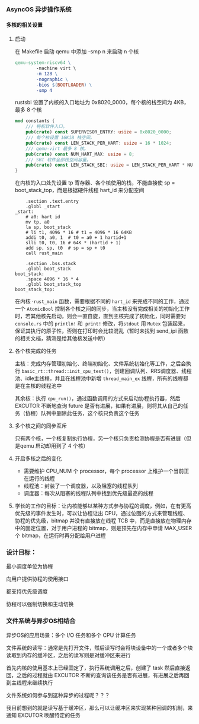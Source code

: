 ### AsyncOS 异步操作系统

#### 多核的相关设置

1. 启动

    在 Makefile 启动 qemu 中添加 -smp n 来启动 n 个核

    ```makefile
    qemu-system-riscv64 \
    		-machine virt \
    		-m 128 \
    		-nographic \
    		-bios $(BOOTLOADER) \
    		-smp 4
    ```

    rustsbi 设置了内核的入口地址为 0x8020_0000，每个核的栈空间为 4KB，最多 8 个核

    ```rust
    mod constants {
        /// 特权软件入口。
        pub(crate) const SUPERVISOR_ENTRY: usize = 0x8020_0000;
        /// 每个核设置 16KiB 栈空间。
        pub(crate) const LEN_STACK_PER_HART: usize = 16 * 1024;
        /// qemu-virt 最多 8 核。
        pub(crate) const NUM_HART_MAX: usize = 8;
        /// SBI 软件全部栈空间容量。
        pub(crate) const LEN_STACK_SBI: usize = LEN_STACK_PER_HART * NUM_HART_MAX;
    }
    ```

    在内核的入口处先设置 tp 寄存器、各个核使用的栈，不能直接使 sp = boot_stack_top，而是根据硬件线程 hart_id 来分配空间

    ```assembly
        .section .text.entry
        .globl _start
    _start:
        # a0: hart id
        mv tp, a0
        la sp, boot_stack
        # li t1, 4096 * 16 # t1 = 4096 * 16 64KB
        addi t0, a0, 1  # t0 = a0 + 1 hartid+1
        slli t0, t0, 16 # 64K * (hartid + 1)
        add sp, sp, t0  # sp = sp + t0
        call rust_main
    
        .section .bss.stack
        .globl boot_stack
    boot_stack:
        .space 4096 * 16 * 4
        .globl boot_stack_top
    boot_stack_top:
    ```

    在内核 ·`rust_main` 函数，需要根据不同的 `hart_id` 来完成不同的工作，通过一个 `AtomicBool` 控制各个核之间的同步，当主核没有完成相关的初始化工作时，若其他核先启动，则会一直自旋，直到主核完成了初始化，同时需要对 `console.rs` 中的 `println!` 和` print!` 修改，将`stdout` 用 `Mutex` 包装起来，保证其执行的原子性，否则在打印时会比较混乱（暂时未找到 send_ipi 函数的相关文档，猜测是给其他核发送中断）

2. 各个核完成的任务

    主核：完成内存管理初始化、终端初始化、文件系统初始化等工作，之后会执行 `basic_rt::thread::init_cpu_test()`，创建回调队列、RRS调度器、线程池、idle主线程，并且在线程池中新增 `thread_main_ex` 线程，所有的线程都是在主核的线程池中

    其余核：执行 `cpu_run()`，通过函数调用的方式来启动协程执行器，然后 EXCUTOR 不断地查询 future 是否有进展，如果有进展，则将其从自己的任务（协程）队列中删除此任务，这个核只负责这个任务

3. 多个核之间的同步互斥

    只有两个核，一个核复制执行协程，另一个核只负责检测协程是否有进展（但是qemu 启动却用到了 4 个核）

4. 开启多核之后的变化

    - 需要维护 CPU_NUM 个 processor，每个 processor 上维护一个当前正在运行的线程
    - 线程池：封装了一个调度器，以及阻塞的线程队列
    - 调度器：每次从阻塞的线程队列中找到优先级最高的线程

5. 学长的工作的目标：让内核能够以某种方式参与协程的调度，例如，在有更高优先级的事件发生时，可以让协程让出 CPU，通过位图的方式来管理线程、协程的优先级，bitmap 并没有直接放在线程 TCB 中，而是直接放在物理内存中的固定位置，对于用户进程的 bitmap，则是预先在内存中申请 MAX_USER 个 bitmap，在运行时再分配给用户进程

     

     



### 设计目标：

最小调度单位为协程

向用户提供协程的使用接口

都支持优先级调度

协程可以强制切换和主动切换







### 文件系统与异步OS相结合

异步OS的应用场景：多个 I/O 任务和多个 CPU 计算任务

文件系统的读写：通常是先打开文件，然后读写时会将块设备中的一个或者多个块读取到内存的缓冲区，之后的读写则是对缓冲区来进行

首先内核的使用基本上已经固定了，执行系统调用之后，创建了 task 然后直接返回，之后的过程就由 EXCUTOR 不断的查询该任务是否有进展，有进展之后再回到主线程来继续执行

文件系统如何参与到这种异步的过程呢？？？

我目前想到的就是读写基于缓冲区，那么可以让缓冲区来实现某种回调的机制，来通知 EXCUTOR 唤醒特定的任务









